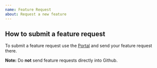 ```yaml
---
name: Feature Request
about: Request a new feature
---
```


## How to submit a feature request

To submit a feature request use the [Portal](https://portal.timelyapp.com/tabs/2-considerations/submit-idea) and send your feature request there. 

**Note:** Do **not** send feature requests directly into Github. 


